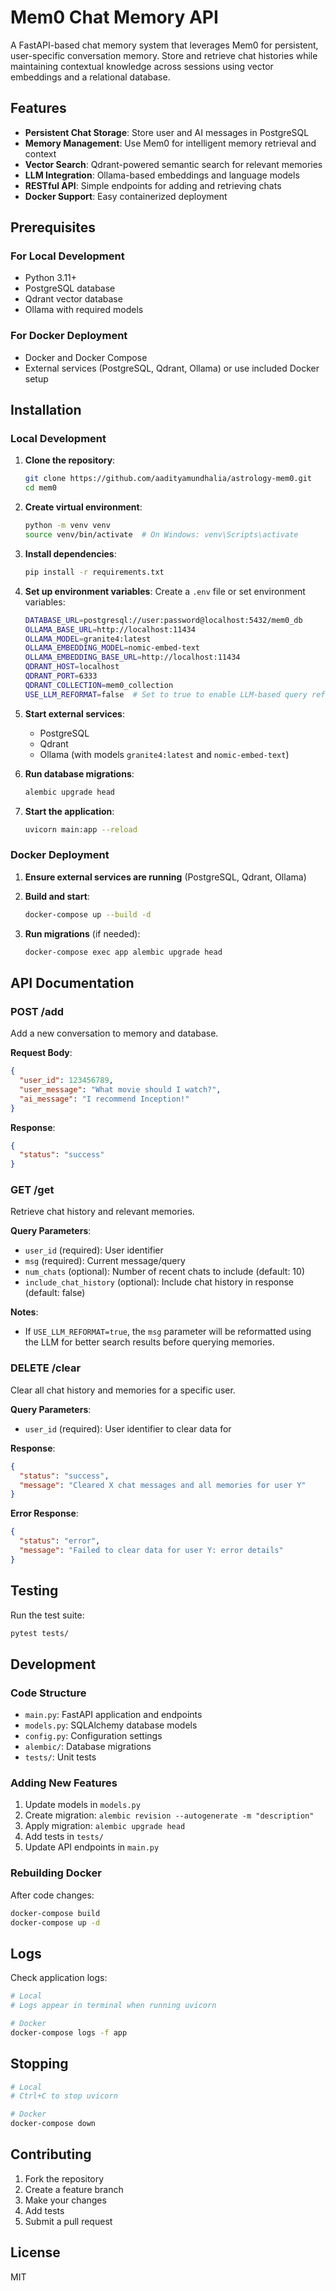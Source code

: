 # Mem0 Chat Memory API

A FastAPI-based chat memory system that leverages Mem0 for persistent, user-specific conversation memory. Store and retrieve chat histories while maintaining contextual knowledge across sessions using vector embeddings and a relational database.

## Features

- **Persistent Chat Storage**: Store user and AI messages in PostgreSQL
- **Memory Management**: Use Mem0 for intelligent memory retrieval and context
- **Vector Search**: Qdrant-powered semantic search for relevant memories
- **LLM Integration**: Ollama-based embeddings and language models
- **RESTful API**: Simple endpoints for adding and retrieving chats
- **Docker Support**: Easy containerized deployment

## Prerequisites

### For Local Development
- Python 3.11+
- PostgreSQL database
- Qdrant vector database
- Ollama with required models

### For Docker Deployment
- Docker and Docker Compose
- External services (PostgreSQL, Qdrant, Ollama) or use included Docker setup

## Installation

### Local Development

1. **Clone the repository**:
   ```bash
   git clone https://github.com/aadityamundhalia/astrology-mem0.git
   cd mem0
   ```

2. **Create virtual environment**:
   ```bash
   python -m venv venv
   source venv/bin/activate  # On Windows: venv\Scripts\activate
   ```

3. **Install dependencies**:
   ```bash
   pip install -r requirements.txt
   ```

4. **Set up environment variables**:
   Create a `.env` file or set environment variables:
   ```bash
   DATABASE_URL=postgresql://user:password@localhost:5432/mem0_db
   OLLAMA_BASE_URL=http://localhost:11434
   OLLAMA_MODEL=granite4:latest
   OLLAMA_EMBEDDING_MODEL=nomic-embed-text
   OLLAMA_EMBEDDING_BASE_URL=http://localhost:11434
   QDRANT_HOST=localhost
   QDRANT_PORT=6333
   QDRANT_COLLECTION=mem0_collection
   USE_LLM_REFORMAT=false  # Set to true to enable LLM-based query reformatting
   ```

5. **Start external services**:
   - PostgreSQL
   - Qdrant
   - Ollama (with models `granite4:latest` and `nomic-embed-text`)

6. **Run database migrations**:
   ```bash
   alembic upgrade head
   ```

7. **Start the application**:
   ```bash
   uvicorn main:app --reload
   ```

### Docker Deployment

1. **Ensure external services are running** (PostgreSQL, Qdrant, Ollama)

2. **Build and start**:
   ```bash
   docker-compose up --build -d
   ```

3. **Run migrations** (if needed):
   ```bash
   docker-compose exec app alembic upgrade head
   ```

## API Documentation

### POST /add
Add a new conversation to memory and database.

**Request Body**:
```json
{
  "user_id": 123456789,
  "user_message": "What movie should I watch?",
  "ai_message": "I recommend Inception!"
}
```

**Response**:
```json
{
  "status": "success"
}
```

### GET /get
Retrieve chat history and relevant memories.

**Query Parameters**:
- `user_id` (required): User identifier
- `msg` (required): Current message/query
- `num_chats` (optional): Number of recent chats to include (default: 10)
- `include_chat_history` (optional): Include chat history in response (default: false)

**Notes**:
- If `USE_LLM_REFORMAT=true`, the `msg` parameter will be reformatted using the LLM for better search results before querying memories.

### DELETE /clear
Clear all chat history and memories for a specific user.

**Query Parameters**:
- `user_id` (required): User identifier to clear data for

**Response**:
```json
{
  "status": "success",
  "message": "Cleared X chat messages and all memories for user Y"
}
```

**Error Response**:
```json
{
  "status": "error",
  "message": "Failed to clear data for user Y: error details"
}
```

## Testing

Run the test suite:
```bash
pytest tests/
```

## Development

### Code Structure
- `main.py`: FastAPI application and endpoints
- `models.py`: SQLAlchemy database models
- `config.py`: Configuration settings
- `alembic/`: Database migrations
- `tests/`: Unit tests

### Adding New Features
1. Update models in `models.py`
2. Create migration: `alembic revision --autogenerate -m "description"`
3. Apply migration: `alembic upgrade head`
4. Add tests in `tests/`
5. Update API endpoints in `main.py`

### Rebuilding Docker
After code changes:
```bash
docker-compose build
docker-compose up -d
```

## Logs

Check application logs:
```bash
# Local
# Logs appear in terminal when running uvicorn

# Docker
docker-compose logs -f app
```

## Stopping

```bash
# Local
# Ctrl+C to stop uvicorn

# Docker
docker-compose down
```

## Contributing

1. Fork the repository
2. Create a feature branch
3. Make your changes
4. Add tests
5. Submit a pull request

## License

MIT